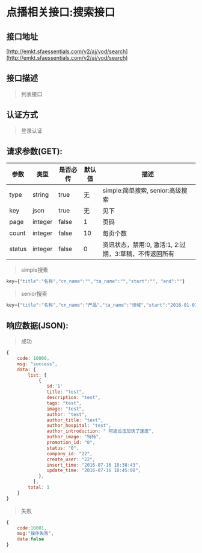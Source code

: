 # 点播相关接口:搜索接口

## 接口地址

[http://emkt.sfaessentials.com/v2/aj/vod/search](http://emkt.sfaessentials.com/v2/aj/vod/search)

## 接口描述

> 列表接口

## 认证方式

> 登录认证

## 请求参数(GET):

| 参数 | 类型| 是否必传 | 默认值 |  描述 | 
| ---- | ---- | ----- | ----- | ----- | 
| type | string | true | 无 | simple:简单搜索, senior:高级搜索 | 
| key | json | true | 无 | 见下 |
| page | integer | false | 1 | 页码 | 
| count | integer | false | 10 | 每页个数 | 
| status | integer | false | 0 | 资讯状态，禁用:0, 激活:1, 2:过期，3:草稿，不传返回所有 | 

> simple搜素
```javascript
key={"title":"名称","cn_name":"","ta_name":"","start":"", "end":""}
``` 

> senior搜索
```javascript
key={"title":"名称","cn_name":"产品","ta_name":"领域","start":"2016-01-01", "end":"2017-01-01"}
```


## 响应数据(JSON):
> 成功

```javascript
{
    code: 10000,
    msg: "success",
    data: {
        list: [
            {
               id:'1'
               title: "test",
               description: "test",
               tags: "test",
               image: "test",
               author: "test",
               author_title: "test",
               author_hospital: "test",
               author_introduction: " 阿迪设法加快了速度",
               author_image: "特特",
               promotion_id: "0",
               status: "0",
               company_id: "22",
               create_user: "22",
               insert_time: "2016-07-16 18:38:43",
               update_time: "2016-07-16 18:45:08",
            },
          ],
        total: 1
    }
}
```
> 失败 

```javascript
{
    code:10001,
    msg:"操作失败",
    data:false
}
```